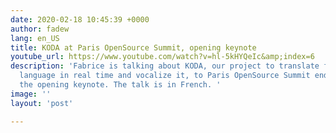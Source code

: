```yaml
---
date: 2020-02-18 10:45:39 +0000
author: fadew
lang: en_US
title: KODA at Paris OpenSource Summit, opening keynote
youtube_url: https://www.youtube.com/watch?v=hl-5kHYQeIc&amp;index=6
description: 'Fabrice is talking about KODA, our project to translate french sign
  language in real time and vocalize it, to Paris OpenSource Summit end of 2019 during
  the opening keynote. The talk is in French. '
image: ''
layout: 'post'

---
```

